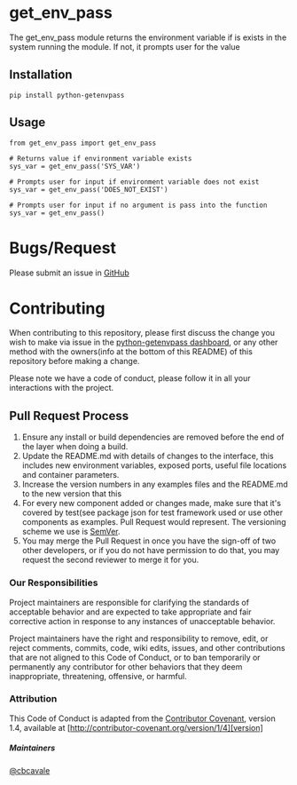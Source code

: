 # get_env_pass

The get_env_pass module returns the environment variable if is exists in the system running the module. If not, it prompts user for the value

## Installation

`pip install python-getenvpass`

## Usage

```
from get_env_pass import get_env_pass

# Returns value if environment variable exists
sys_var = get_env_pass('SYS_VAR')

# Prompts user for input if environment variable does not exist
sys_var = get_env_pass('DOES_NOT_EXIST')

# Prompts user for input if no argument is pass into the function
sys_var = get_env_pass()
```

# Bugs/Request

Please submit an issue in [GitHub](https://github.ibm.com/cbcavale/python-getenvpass/issues/new)

# Contributing

When contributing to this repository, please first discuss the change you wish to make via issue in the [python-getenvpass dashboard](https://github.ibm.com/cbcavale/python-getenvpass/issues), or any other method with the owners(info at the bottom of this README) of this repository before making a change. 

Please note we have a code of conduct, please follow it in all your interactions with the project.

## Pull Request Process

1. Ensure any install or build dependencies are removed before the end of the layer when doing a 
   build.
2. Update the README.md with details of changes to the interface, this includes new environment 
   variables, exposed ports, useful file locations and container parameters.
3. Increase the version numbers in any examples files and the README.md to the new version that this
4. For every new component added or changes made, make sure that it's covered by test(see package json for test framework used or use other components as examples.
   Pull Request would represent. The versioning scheme we use is [SemVer](http://semver.org/).
5. You may merge the Pull Request in once you have the sign-off of two other developers, or if you 
   do not have permission to do that, you may request the second reviewer to merge it for you.

### Our Responsibilities

Project maintainers are responsible for clarifying the standards of acceptable
behavior and are expected to take appropriate and fair corrective action in
response to any instances of unacceptable behavior.

Project maintainers have the right and responsibility to remove, edit, or
reject comments, commits, code, wiki edits, issues, and other contributions
that are not aligned to this Code of Conduct, or to ban temporarily or
permanently any contributor for other behaviors that they deem inappropriate,
threatening, offensive, or harmful.

### Attribution

This Code of Conduct is adapted from the [Contributor Covenant][homepage], version 1.4,
available at [http://contributor-covenant.org/version/1/4][version]

[homepage]: http://contributor-covenant.org
[version]: http://contributor-covenant.org/version/1/4/

##### Maintainers
[@cbcavale](https://github.ibm.com/cbcavale)

